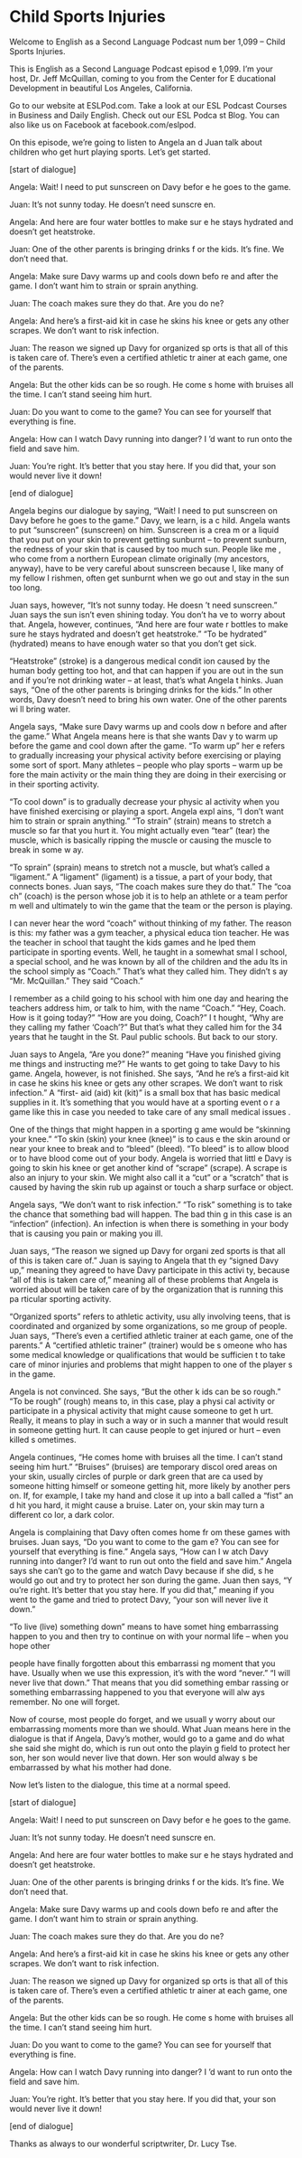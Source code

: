 # Child Sports Injuries

Welcome to English as a Second Language Podcast num ber 1,099 – Child Sports Injuries.

This is English as a Second Language Podcast episod e 1,099. I’m your host, Dr. Jeff McQuillan, coming to you from the Center for E ducational Development in beautiful Los Angeles, California.

Go to our website at ESLPod.com. Take a look at our  ESL Podcast Courses in Business and Daily English. Check out our ESL Podca st Blog. You can also like us on Facebook at facebook.com/eslpod.

On this episode, we’re going to listen to Angela an d Juan talk about children who get hurt playing sports. Let’s get started.

[start of dialogue]

Angela: Wait! I need to put sunscreen on Davy befor e he goes to the game.

Juan: It’s not sunny today. He doesn’t need sunscre en.

Angela: And here are four water bottles to make sur e he stays hydrated and doesn’t get heatstroke.

Juan: One of the other parents is bringing drinks f or the kids. It’s fine. We don’t need that.

Angela: Make sure Davy warms up and cools down befo re and after the game. I don’t want him to strain or sprain anything.

Juan: The coach makes sure they do that. Are you do ne?

Angela: And here’s a first-aid kit in case he skins  his knee or gets any other scrapes. We don’t want to risk infection.

Juan: The reason we signed up Davy for organized sp orts is that all of this is taken care of. There’s even a certified athletic tr ainer at each game, one of the parents.

Angela: But the other kids can be so rough. He come s home with bruises all the time. I can’t stand seeing him hurt.

Juan: Do you want to come to the game? You can see for yourself that everything is fine.

Angela: How can I watch Davy running into danger? I ’d want to run onto the field and save him.

Juan: You’re right. It’s better that you stay here.  If you did that, your son would never live it down!

[end of dialogue]

Angela begins our dialogue by saying, “Wait! I need  to put sunscreen on Davy before he goes to the game.” Davy, we learn, is a c hild. Angela wants to put “sunscreen” (sunscreen) on him. Sunscreen is a crea m or a liquid that you put on your skin to prevent getting sunburnt – to prevent sunburn, the redness of your skin that is caused by too much sun. People like me , who come from a northern European climate originally (my ancestors, anyway),  have to be very careful about sunscreen because I, like many of my fellow I rishmen, often get sunburnt when we go out and stay in the sun too long.

Juan says, however, “It’s not sunny today. He doesn ’t need sunscreen.” Juan says the sun isn’t even shining today. You don’t ha ve to worry about that. Angela, however, continues, “And here are four wate r bottles to make sure he stays hydrated and doesn’t get heatstroke.” “To be hydrated” (hydrated) means to have enough water so that you don’t get sick.

“Heatstroke” (stroke) is a dangerous medical condit ion caused by the human body getting too hot, and that can happen if you are out in the sun and if you’re not drinking water – at least, that’s what Angela t hinks. Juan says, “One of the other parents is bringing drinks for the kids.” In other words, Davy doesn’t need to bring his own water. One of the other parents wi ll bring water.

Angela says, “Make sure Davy warms up and cools dow n before and after the game.” What Angela means here is that she wants Dav y to warm up before the game and cool down after the game. “To warm up” her e refers to gradually increasing your physical activity before exercising  or playing some sort of sport. Many athletes – people who play sports – warm up be fore the main activity or the main thing they are doing in their exercising or in  their sporting activity.

“To cool down” is to gradually decrease your physic al activity when you have finished exercising or playing a sport. Angela expl ains, “I don’t want him to strain or sprain anything.” “To strain” (strain) means to stretch a muscle so far that you hurt it. You might actually even “tear” (tear) the muscle, which is basically ripping the muscle or causing the muscle to break in some w ay.

“To sprain” (sprain) means to stretch not a muscle,  but what’s called a “ligament.” A “ligament” (ligament) is a tissue, a part of your  body, that connects bones. Juan says, “The coach makes sure they do that.” The “coa ch” (coach) is the person whose job it is to help an athlete or a team perfor m well and ultimately to win the game that the team or the person is playing.

I can never hear the word “coach” without thinking of my father. The reason is this: my father was a gym teacher, a physical educa tion teacher. He was the teacher in school that taught the kids games and he lped them participate in sporting events. Well, he taught in a somewhat smal l school, a special school, and he was known by all of the children and the adu lts in the school simply as “Coach.” That’s what they called him. They didn’t s ay “Mr. McQuillan.” They said “Coach.”

I remember as a child going to his school with him one day and hearing the teachers address him, or talk to him, with the name  “Coach.” “Hey, Coach. How is it going today?” “How are you doing, Coach?” I t hought, “Why are they calling my father ‘Coach’?” But that’s what they called him  for the 34 years that he taught in the St. Paul public schools. But back to our story.

Juan says to Angela, “Are you done?” meaning “Have you finished giving me things and instructing me?” He wants to get going to take Davy to his game. Angela, however, is not finished. She says, “And he re’s a first-aid kit in case he skins his knee or gets any other scrapes. We don’t want to risk infection.” A “first- aid (aid) kit (kit)” is a small box that has basic medical supplies in it. It’s something that you would have at a sporting event o r a game like this in case you needed to take care of any small medical issues .

One of the things that might happen in a sporting g ame would be “skinning your knee.” “To skin (skin) your knee (knee)” is to caus e the skin around or near your knee to break and to “bleed” (bleed). “To bleed” is  to allow blood or to have blood come out of your body. Angela is worried that littl e Davy is going to skin his knee or get another kind of “scrape” (scrape). A scrape is also an injury to your skin. We might also call it a “cut” or a “scratch” that is caused by having the skin rub up against or touch a sharp surface or object.

Angela says, “We don’t want to risk infection.” “To  risk” something is to take the chance that something bad will happen. The bad thin g in this case is an “infection” (infection). An infection is when there  is something in your body that is causing you pain or making you ill.

Juan says, “The reason we signed up Davy for organi zed sports is that all of this is taken care of.” Juan is saying to Angela that th ey “signed Davy up,” meaning they agreed to have Davy participate in this activi ty, because “all of this is taken care of,” meaning all of these problems that Angela  is worried about will be taken care of by the organization that is running this pa rticular sporting activity.

“Organized sports” refers to athletic activity, usu ally involving teens, that is coordinated and organized by some organizations, so me group of people. Juan says, “There’s even a certified athletic trainer at  each game, one of the parents.” A “certified athletic trainer” (trainer) would be s omeone who has some medical knowledge or qualifications that would be sufficien t to take care of minor injuries and problems that might happen to one of the player s in the game.

Angela is not convinced. She says, “But the other k ids can be so rough.” “To be rough” (rough) means to, in this case, play a physi cal activity or participate in a physical activity that might cause someone to get h urt. Really, it means to play in such a way or in such a manner that would result in  someone getting hurt. It can cause people to get injured or hurt – even killed s ometimes.

Angela continues, “He comes home with bruises all the time. I can’t stand seeing him hurt.” “Bruises” (bruises) are temporary discol ored areas on your skin, usually circles of purple or dark green that are ca used by someone hitting himself or someone getting hit, more likely by another pers on. If, for example, I take my hand and close it up into a ball called a “fist” an d hit you hard, it might cause a bruise. Later on, your skin may turn a different co lor, a dark color.

Angela is complaining that Davy often comes home fr om these games with bruises. Juan says, “Do you want to come to the gam e? You can see for yourself that everything is fine.” Angela says, “How can I w atch Davy running into danger? I’d want to run out onto the field and save  him.” Angela says she can’t go to the game and watch Davy because if she did, s he would go out and try to protect her son during the game. Juan then says, “Y ou’re right. It’s better that you stay here. If you did that,” meaning if you went to  the game and tried to protect Davy, “your son will never live it down.”

“To live (live) something down” means to have somet hing embarrassing happen to you and then try to continue on with your normal  life – when you hope other

people have finally forgotten about this embarrassi ng moment that you have. Usually when we use this expression, it’s with the word “never.” “I will never live that down.” That means that you did something embar rassing or something embarrassing happened to you that everyone will alw ays remember. No one will forget.

Now of course, most people do forget, and we usuall y worry about our embarrassing moments more than we should. What Juan  means here in the dialogue is that if Angela, Davy’s mother, would go  to a game and do what she said she might do, which is run out onto the playin g field to protect her son, her son would never live that down. Her son would alway s be embarrassed by what his mother had done.

Now let’s listen to the dialogue, this time at a normal speed.

[start of dialogue]

Angela: Wait! I need to put sunscreen on Davy befor e he goes to the game.

Juan: It’s not sunny today. He doesn’t need sunscre en.

Angela: And here are four water bottles to make sur e he stays hydrated and doesn’t get heatstroke.

Juan: One of the other parents is bringing drinks f or the kids. It’s fine. We don’t need that.

Angela: Make sure Davy warms up and cools down befo re and after the game. I don’t want him to strain or sprain anything.

Juan: The coach makes sure they do that. Are you do ne?

Angela: And here’s a first-aid kit in case he skins  his knee or gets any other scrapes. We don’t want to risk infection.

Juan: The reason we signed up Davy for organized sp orts is that all of this is taken care of. There’s even a certified athletic tr ainer at each game, one of the parents.

Angela: But the other kids can be so rough. He come s home with bruises all the time. I can’t stand seeing him hurt.

 Juan: Do you want to come to the game? You can see for yourself that everything is fine.

Angela: How can I watch Davy running into danger? I ’d want to run onto the field and save him.

Juan: You’re right. It’s better that you stay here.  If you did that, your son would never live it down!

[end of dialogue]

Thanks as always to our wonderful scriptwriter, Dr.  Lucy Tse.



